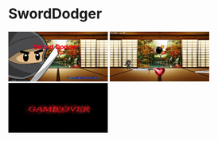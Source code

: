 # SwordDodger

<img src = "https://github.com/ahu4289/SwordDodger/blob/master/Screenshots/intro.png" width = "200" height = "100">   <img src = "https://github.com/ahu4289/SwordDodger/blob/master/Screenshots/all.png" width = "200" height = "100">   <img src = "https://github.com/ahu4289/SwordDodger/blob/master/Screenshots/gameover.png" width = "200" height = "100"> 
